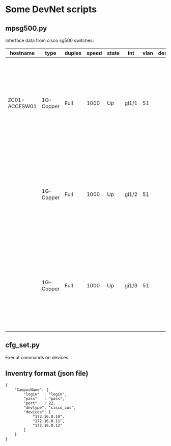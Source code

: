 # Some DevNet scripts

## mpsg500.py

Interface data from cisco sg500 switches:

|hostname     |type     |duplex|speed|state|int  |vlan|descr|mac              |log1|
|-------------|---------|------|-----|-----|-----|----|-----|-----------------|----|
|ZC01-ACCESW01|1G-Copper|Full  |1000 |Up   |gi1/1|51  |     |00:07:5f:a6:bb:d5|"16-Apr-2019 21:30:45 :%LINK-I-Up:  gi1/1 \n 16-Apr-2019 21:30:42 :%LINK-W-Down:  gi1/1"	|
|             |1G-Copper|Full  |1000 |Up   |gi1/2|51  |     |ac:cc:8e:b3:e9:69|"16-Apr-2019 21:30:46 :%LINK-I-Up:  gi1/2 \n 16-Apr-2019 21:30:42 :%LINK-W-Down:  gi1/2"	|	
|             |1G-Copper|Full  |1000 |Up   |gi1/3|51  |     |00:07:5f:a6:be:24|"16-Apr-2019 21:30:46 :%LINK-I-Up:  gi1/3 \n 16-Apr-2019 21:30:42 :%LINK-W-Down:  gi1/3" |

## cfg_set.py

Execut commands on devices

## Inventry format (json file)

```
{
    "CampusName": {
        "login"  : "login",
        "pass"   : "pass",
        "port"   : 22,
        "devtype": "cisco_ios",
        "devices": [
            "172.16.0.10",
            "172.16.0.11",
            "172.16.0.12"
        ]
    }
}
```